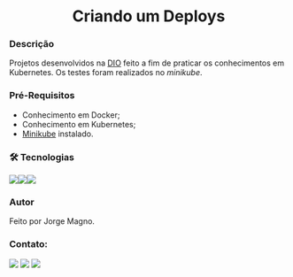 <h1 align="center">Criando um Deploys</h1>

### Descrição
Projetos desenvolvidos na [DIO](https://dio.me/) feito a fim de praticar os conhecimentos em Kubernetes. Os testes foram realizados no *minikube*.

### Pré-Requisitos
- Conhecimento em Docker;
- Conhecimento em Kubernetes;
- [Minikube](https://minikube.sigs.k8s.io/docs/start/) instalado.

### 🛠 Tecnologias
<img src="https://img.shields.io/badge/Docker-2CA5E0?style=for-the-badge&logo=docker&logoColor=white" /><img src="https://img.shields.io/badge/kubernetes-326ce5.svg?&style=for-the-badge&logo=kubernetes&logoColor=white" /><img src="https://img.shields.io/badge/Linux-FCC624?style=for-the-badge&logo=linux&logoColor=black" /> 

### Autor
Feito por Jorge Magno.

### Contato:
[<img src="https://img.shields.io/badge/linkedin-%230077B5.svg?&style=for-the-badge&logo=linkedin&logoColor=white" />](https://www.linkedin.com/in/jorge-magno-l-moraes-381a19174/) 
[<img src = "https://img.shields.io/badge/instagram-%23E4405F.svg?&style=for-the-badge&logo=instagram&logoColor=white">](https://www.instagram.com/jorgepierrot/?hl=pt-br) 
[<img src = "https://img.shields.io/badge/facebook-%231877F2.svg?&style=for-the-badge&logo=facebook&logoColor=white">](https://www.facebook.com/jorge.magno.7)

